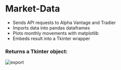 # Market-Data

* Sends API requests to Alpha Vantage and Tradier 
* Imports data into pandas dataframes
* Plots monthly movements with matplotlib
* Embeds result into a Tkinter wrapper

### Returns a Tkinter object:

![export](https://user-images.githubusercontent.com/38115733/80735003-f59d9a80-8b07-11ea-9c54-839296545534.png)
